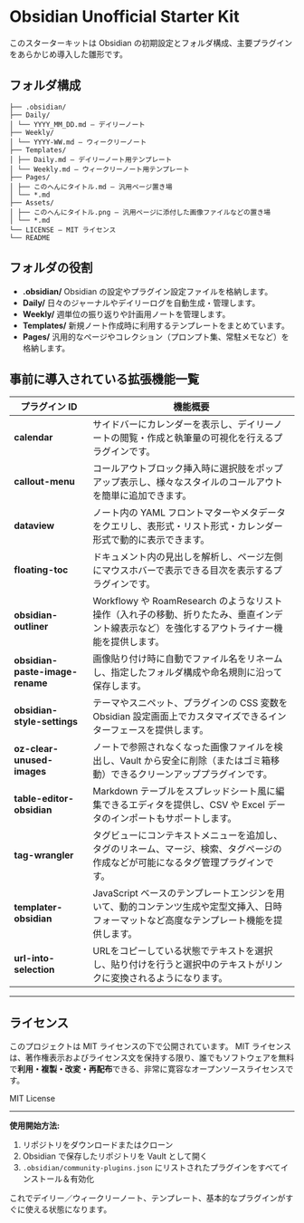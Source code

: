 # Obsidian Unofficial Starter Kit

このスターターキットは Obsidian の初期設定とフォルダ構成、主要プラグインをあらかじめ導入した雛形です。

## フォルダ構成

```
├── .obsidian/
├── Daily/
│ └── YYYY_MM_DD.md — デイリーノート
├── Weekly/
│ └── YYYY-WW.md — ウィークリーノート
├── Templates/
│ ├── Daily.md — デイリーノート用テンプレート
│ └── Weekly.md — ウィークリーノート用テンプレート
├── Pages/
│ ├── このへんにタイトル.md — 汎用ページ置き場
│ └── *.md
├── Assets/
│ ├── このへんにタイトル.png — 汎用ページに添付した画像ファイルなどの置き場
│ └── *.md
└── LICENSE — MIT ライセンス
└── README
```


## フォルダの役割
- **.obsidian/**
  Obsidian の設定やプラグイン設定ファイルを格納します。
- **Daily/**
  日々のジャーナルやデイリーログを自動生成・管理します。
- **Weekly/**
  週単位の振り返りや計画用ノートを管理します。
- **Templates/**
  新規ノート作成時に利用するテンプレートをまとめています。
- **Pages/**
  汎用的なページやコレクション（プロンプト集、常駐メモなど）を格納します。

## 事前に導入されている拡張機能一覧
| プラグイン ID                    | 機能概要 |
|----------------------------------|----------|
| **calendar**                     | サイドバーにカレンダーを表示し、デイリーノートの閲覧・作成と執筆量の可視化を行えるプラグインです。 |
| **callout-menu**                 | コールアウトブロック挿入時に選択肢をポップアップ表示し、様々なスタイルのコールアウトを簡単に追加できます。 |
| **dataview**                     | ノート内の YAML フロントマターやメタデータをクエリし、表形式・リスト形式・カレンダー形式で動的に表示できます。 |
| **floating-toc**                 | ドキュメント内の見出しを解析し、ページ左側にマウスホバーで表示できる目次を表示するプラグインです。 |
| **obsidian-outliner**            | Workflowy や RoamResearch のようなリスト操作（入れ子の移動、折りたたみ、垂直インデント線表示など）を強化するアウトライナー機能を提供します。 |
| **obsidian-paste-image-rename**  | 画像貼り付け時に自動でファイル名をリネームし、指定したフォルダ構成や命名規則に沿って保存します。 |
| **obsidian-style-settings**      | テーマやスニペット、プラグインの CSS 変数を Obsidian 設定画面上でカスタマイズできるインターフェースを提供します。 |
| **oz-clear-unused-images**       | ノートで参照されなくなった画像ファイルを検出し、Vault から安全に削除（またはゴミ箱移動）できるクリーンアッププラグインです。 |
| **table-editor-obsidian**        | Markdown テーブルをスプレッドシート風に編集できるエディタを提供し、CSV や Excel データのインポートもサポートします。 |
| **tag-wrangler**                 | タグビューにコンテキストメニューを追加し、タグのリネーム、マージ、検索、タグページの作成などが可能になるタグ管理プラグインです。 |
| **templater-obsidian**           | JavaScript ベースのテンプレートエンジンを用いて、動的コンテンツ生成や定型文挿入、日時フォーマットなど高度なテンプレート機能を提供します。 |
| **url-into-selection**           | URLをコピーしている状態でテキストを選択し、貼り付けを行うと選択中のテキストがリンクに変換されるようになります。 |

---

## ライセンス
このプロジェクトは MIT ライセンスの下で公開されています。
MIT ライセンスは、著作権表示およびライセンス文を保持する限り、誰でもソフトウェアを無料で**利用・複製・改変・再配布**できる、非常に寛容なオープンソースライセンスです。

MIT License

---

**使用開始方法:**  
1. リポジトリをダウンロードまたはクローン
2. Obsidian で保存したリポジトリを Vault として開く
3. `.obsidian/community-plugins.json` にリストされたプラグインをすべてインストール＆有効化

これでデイリー／ウィークリーノート、テンプレート、基本的なプラグインがすぐに使える状態になります。
